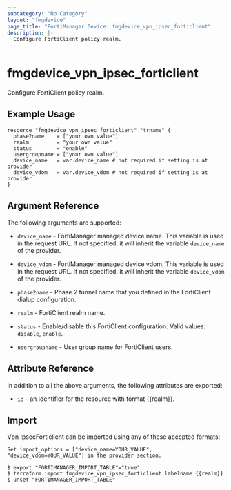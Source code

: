 ```yaml
---
subcategory: "No Category"
layout: "fmgdevice"
page_title: "FortiManager Device: fmgdevice_vpn_ipsec_forticlient"
description: |-
  Configure FortiClient policy realm.
---
```


# fmgdevice_vpn_ipsec_forticlient
Configure FortiClient policy realm.

## Example Usage

```hcl
resource "fmgdevice_vpn_ipsec_forticlient" "trname" {
  phase2name    = ["your own value"]
  realm         = "your own value"
  status        = "enable"
  usergroupname = ["your own value"]
  device_name   = var.device_name # not required if setting is at provider
  device_vdom   = var.device_vdom # not required if setting is at provider
}
```

## Argument Reference


The following arguments are supported:

* `device_name` - FortiManager managed device name. This variable is used in the request URL. If not specified, it will inherit the variable `device_name` of the provider.
* `device_vdom` - FortiManager managed device vdom. This variable is used in the request URL. If not specified, it will inherit the variable `device_vdom` of the provider.

* `phase2name` - Phase 2 tunnel name that you defined in the FortiClient dialup configuration.
* `realm` - FortiClient realm name.
* `status` - Enable/disable this FortiClient configuration. Valid values: `disable`, `enable`.

* `usergroupname` - User group name for FortiClient users.


## Attribute Reference

In addition to all the above arguments, the following attributes are exported:
* `id` - an identifier for the resource with format {{realm}}.

## Import

Vpn IpsecForticlient can be imported using any of these accepted formats:
```
Set import_options = ["device_name=YOUR_VALUE", "device_vdom=YOUR_VALUE"] in the provider section.

$ export "FORTIMANAGER_IMPORT_TABLE"="true"
$ terraform import fmgdevice_vpn_ipsec_forticlient.labelname {{realm}}
$ unset "FORTIMANAGER_IMPORT_TABLE"
```

